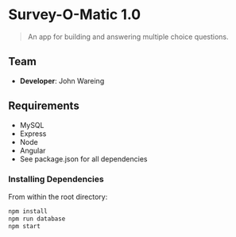 # Survey-O-Matic 1.0

> An app for building and answering multiple choice questions.

## Team

  - __Developer__: John Wareing

## Requirements

- MySQL
- Express
- Node
- Angular
- See package.json for all dependencies

### Installing Dependencies

From within the root directory:

```sh
npm install
npm run database
npm start
```
